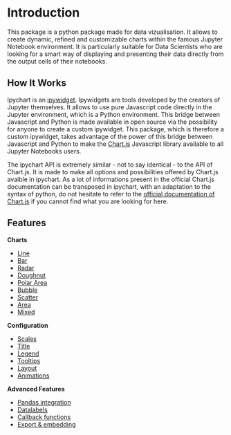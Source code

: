 # Introduction

This package is a python package made for data vizualisation. It allows to create dynamic, refined and customizable charts within the famous Jupyter Notebook environment. It is particularly suitable for Data Scientists who are looking for a smart way of displaying and presenting their data directly from the output cells of their notebooks.

## How It Works

Ipychart is an [ipywidget](https://ipywidgets.readthedocs.io/en/stable/). Ipywidgets are tools developed by the creators of Jupyter themselves. It allows to use pure Javascript code directly in the Jupyter environment, which is a Python environment. This bridge between Javascript and Python is made available in open source via the possibility for anyone to create a custom ipywidget. This package, which is therefore a custom ipywidget, takes advantage of the power of this bridge between Javascript and Python to make the [Chart.js](https://www.chartjs.org/) Javascript library available to all Jupyter Notebooks users.

The ipychart API is extremely similar - not to say identical - to the API of Chart.js. It is made to make all options and possibilities offered by Chart.js avaible in ipychart. As a lot of informations present in the official Chart.js documentation can be transposed in ipychart, with an adaptation to the syntax of python, do not hesitate to refer to the [official documentation of Chart.js](https://www.chartjs.org/docs/latest/) if you cannot find what you are looking for here.

## Features

**Charts**

* [Line](../user_guide/charts.md#Line)
* [Bar](../user_guide/charts.md#Bar)
* [Radar](../user_guide/charts.md#Radar)
* [Doughnut](../user_guide/charts.md#Doughnut)
* [Polar Area](../user_guide/charts.md#Polar\Area)
* [Bubble](../user_guide/charts.md#Bubble)
* [Scatter](../user_guide/charts.md#Scatter)
* [Area](../user_guide/charts.md#Area)
* [Mixed](../user_guide/charts.md#Mixed)

**Configuration**

* [Scales](../user_guide/config.md#Scales)
* [Title](../user_guide/config.md#Title)
* [Legend](../user_guide/config.md#Legend)
* [Tooltips](../user_guide/config.md#Tooltips)
* [Layout](../user_guide/config.md#Layout)
* [Animations](../user_guide/config.md#Animations)

**Advanced Features**

* [Pandas integration](../user_guide/advanced.md#Work\with\Pandas\Dataframes\and\Numpy\Arrays)
* [Datalabels](../user_guide/advanced.md#Advanced\configuration\with\callback\functions)
* [Callback functions](../user_guide/advanced.md#Advanced\configuration\with\callback\functions)
* [Export & embedding](../user_guide/advanced.md#Advanced\configuration\with\callback\functions)
